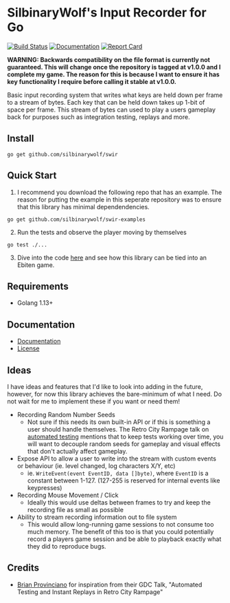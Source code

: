 # SilbinaryWolf's Input Recorder for Go

[![Build Status](https://travis-ci.com/silbinarywolf/swir.svg?branch=master)](https://travis-ci.com/silbinarywolf/swir)
[![Documentation](https://godoc.org/github.com/silbinarywolf/swir?status.svg)](https://godoc.org/github.com/silbinarywolf/swir)
[![Report Card](https://goreportcard.com/badge/github.com/silbinarywolf/swir)](https://goreportcard.com/report/github.com/silbinarywolf/swir)

**WARNING: Backwards compatibility on the file format is currently not guaranteed. This will change once the repository is tagged at v1.0.0 and I complete my game. The reason for this is because I want to ensure it has key functionality I require before calling it stable at v1.0.0.**

Basic input recording system that writes what keys are held down per frame to a stream of bytes. Each key that can be held down takes up 1-bit of space per frame. This stream of bytes can used to play a users gameplay back for purposes such as integration testing, replays and more.

## Install

```
go get github.com/silbinarywolf/swir
```

## Quick Start

1) I recommend you download the following repo that has an example. The reason for putting the example in this seperate repository was to ensure that this library has minimal dependendencies.
```
go get github.com/silbinarywolf/swir-examples
```

2) Run the tests and observe the player moving by themselves
```
go test ./...
```

3) Dive into the code [here](https://github.com/silbinarywolf/swir-examples) and see how this library can be tied into an Ebiten game.

## Requirements

* Golang 1.13+

## Documentation

* [Documentation](https://godoc.org/github.com/silbinarywolf/swir)
* [License](LICENSE.md)

## Ideas
I have ideas and features that I'd like to look into adding in the future, however, for now this library achieves the bare-minimum of what I need. Do not wait for me to implement these if you want or need them!

- Recording Random Number Seeds
	- Not sure if this needs its own built-in API or if this is something a user should handle themselves. The Retro City Rampage talk on [automated testing](https://www.youtube.com/watch?v=W20t1zCZv8M) mentions that to keep tests working over time, you will want to decouple random seeds for gameplay and visual effects that don't actually affect gameplay. 
- Expose API to allow a user to write into the stream with custom events or behaviour (ie. level changed, log characters X/Y, etc)
	- ie. `WriteEvent(event EventID, data []byte)`, where `EventID` is a constant between 1-127. (127-255 is reserved for internal events like keypresses)
- Recording Mouse Movement / Click
	- Ideally this would use deltas between frames to try and keep the recording file as small as possible
- Ability to stream recording information out to file system
	- This would allow long-running game sessions to not consume too much memory. The benefit of this too is that you could potentially record a players game session and be able to playback exactly what they did to reproduce bugs.

## Credits

* [Brian Provinciano](https://www.youtube.com/watch?v=W20t1zCZv8M) for inspiration from their GDC Talk, "Automated Testing and Instant Replays in Retro City Rampage"

